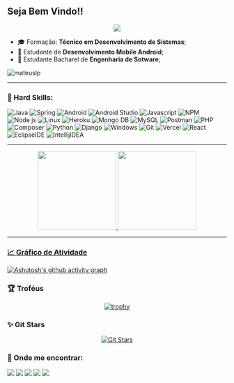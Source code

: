 ## Seja Bem Vindo!!

<div align="center"><img src="https://readme-typing-svg.herokuapp.com?size=30&center=true&vCenter=true&width=500&lines=Olá+%F0%9F%91%8B+;eu+sou+Mateus+Lunkes+Pereira;Estou+atento+as+novidades+%F0%9F%91%80+;e+se+quiser+podemos+nos+ajudar!+%F0%9F%92%AC"></div>

- 🎓 Formação: **Técnico em Desenvolvimento de Sistemas**;
- 📖 Estudante de **Desenvolvimento Mobile Android**;
- 📖 Estudante Bacharel de **Engenharia de Sotware**;

<p align="left"><img src="https://komarev.com/ghpvc/?username=mateuslph" alt="mateuslp" /></p>

---

### 🚀 Hard Skills:

![Java](https://img.shields.io/static/v1?label=%20&message=Java&color=f5dd3a&logoColor=000000&style=for-the-badge&logo=OpenJDK)
![Spring](https://img.shields.io/badge/Spring-6DB33F.svg?style=for-the-badge&logo=Spring&logoColor=white)
![Android](https://img.shields.io/static/v1?label=%20&message=Android&color=3DDC84&logoColor=ffffff&style=for-the-badge&logo=Android)
![Android Studio](https://img.shields.io/badge/Android%20Studio-3DDC84.svg?style=for-the-badge&logo=Android-Studio&logoColor=white)
![Javascript](https://img.shields.io/static/v1?label=%20&message=JavaScript&color=F7DF1E&logoColor=000000&style=for-the-badge&logo=JavaScript)
![NPM](https://img.shields.io/badge/npm-CB3837.svg?style=for-the-badge&logo=npm&logoColor=white)
![Node js](https://img.shields.io/badge/Node.js-339933.svg?style=for-the-badge&logo=nodedotjs&logoColor=white)
![Linux](https://img.shields.io/static/v1?label=%20&message=Linux&color=FCC624&logoColor=000000&style=for-the-badge&logo=Linux)
![Heroku](https://img.shields.io/badge/Heroku-430098?style=for-the-badge&logo=heroku&logoColor=white)
![Mongo DB](https://img.shields.io/badge/MongoDB-4EA94B?style=for-the-badge&logo=mongodb&logoColor=white)
![MySQL](https://img.shields.io/badge/MySQL-4479A1.svg?style=for-the-badge&logo=MySQL&logoColor=white)
![Postman](https://img.shields.io/badge/Postman-FF6C37?style=for-the-badge&logo=Postman&logoColor=white)
![PHP](https://img.shields.io/badge/PHP-777BB4?style=for-the-badge&logo=php&logoColor=white)
![Composer](https://img.shields.io/badge/Composer-885630.svg?style=for-the-badge&logo=Composer&logoColor=white)
![Python](https://img.shields.io/badge/Python-3776AB?style=for-the-badge&logo=python&logoColor=white)
![Django](https://img.shields.io/badge/Django-092E20.svg?style=for-the-badge&logo=Django&logoColor=white)
![Windows](https://img.shields.io/badge/Windows-0078D6?style=for-the-badge&logo=windows&logoColor=white) 
![Git](https://img.shields.io/badge/Git-F05032.svg?style=for-the-badge&logo=Git&logoColor=white) 
![Vercel](https://img.shields.io/badge/Vercel-000000.svg?style=for-the-badge&logo=Vercel&logoColor=white) 
![React](https://img.shields.io/badge/React-61DAFB.svg?style=for-the-badge&logo=React&logoColor=black)
![EclipseIDE](https://img.shields.io/badge/Eclipse%20IDE-2C2255.svg?style=for-the-badge&logo=Eclipse-IDE&logoColor=white)
![IntellijIDEA](https://img.shields.io/badge/IntelliJ%20IDEA-000000.svg?style=for-the-badge&logo=IntelliJ-IDEA&logoColor=white)

---

<div align="center">
  <a href="https://github.com/mateuslph">
  <img height="180em" src="https://github-readme-stats.vercel.app/api?username=mateuslph&show_icons=true&theme=merko&include_all_commits=true&count_private=true"/>
  <img height="180em" src="https://github-readme-stats.vercel.app/api/top-langs/?username=mateuslph&layout=compact&langs_count=7&theme=merko"/>
</div>

---

 ### 📈 Gráfico de Atividade
 
 [![Ashutosh's github activity graph](https://github-readme-activity-graph.vercel.app/graph?username=mateuslph&theme=react-dark)](https://github.com/ashutosh00710/github-readme-activity-graph)
   
 </div>

 ### 🏆 Troféus 

<div align=center>
 
[![trophy](https://github-profile-trophy.vercel.app/?username=mateuslph&theme=onedark)](https://github.com/ryo-ma/github-profile-trophy)
  
</div>

 ### ✨ Git Stars
 
 <div align=center>
 
 [![Git Stars](https://git-stars.com/share/embed/mateuslph.svg)](https://git-stars.com/user/mateuslph)
 
 </div>
  
### 👨 Onde me encontrar:

  <a href="https://www.linkedin.com/in/mateus-lunkes-pereira-dev" target="_blank"><img src="https://img.shields.io/badge/LinkedIn-0077B5?style=for-the-badge&logo=linkedin&logoColor=white"></a>
  <a href="mailto:mlptche@gmail.com" target="_blank"><img src="https://img.shields.io/badge/Gmail-D14836?style=for-the-badge&logo=gmail&logoColor=white"></a>
  <a href="https://www.facebook.com/mateus.lunkespereira" target="_blank"><img src="https://img.shields.io/badge/Facebook-1877F2?style=for-the-badge&logo=facebook&logoColor=white"></a>
  <a href="https://www.instagram.com/lunkespereira" target="_blank"><img src="https://img.shields.io/badge/Instagram-E4405F?style=for-the-badge&logo=instagram&logoColor=white"></a>
  <a href="https://twitter.com/MateusLPRS" target="_blank"><img src="https://img.shields.io/badge/Twitter-1DA1F2?style=for-the-badge&logo=twitter&logoColor=white"></a>
